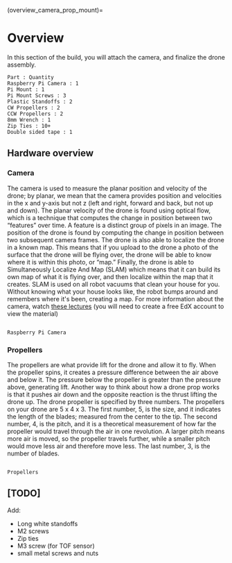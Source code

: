 (overview_camera_prop_mount)=
# Overview


In this section of the build, you will attach the camera, and finalize the drone assembly.

```{admonition} What you'll need
Part : Quantity
Raspberry Pi Camera : 1
Pi Mount : 1
Pi Mount Screws : 3
Plastic Standoffs : 2
CW Propellers : 2
CCW Propellers : 2
8mm Wrench : 1
Zip Ties : 10+
Double sided tape : 1

```

## Hardware overview

### Camera

The camera is used to measure the planar position and velocity of the drone; by planar, we mean that the camera provides position and velocities in the x and y-axis but not z (left and right, forward and back, but not up and down). The planar velocity of the drone is found using optical flow, which is a technique that computes the change in position between two “features” over time. A feature is a distinct group of pixels in an image. The position of the drone is found by computing the change in position between two subsequent camera frames. The drone is also able to localize the drone in a known map. This means that if you upload to the drone a photo of the surface that the drone will be flying over, the drone will be able to know where it is within this photo, or “map.” Finally, the drone is able to Simultaneously Localize And Map (SLAM) which means that it can build its own map of what it is flying over, and then localize within the map that it creates. SLAM is used on all robot vacuums that clean your house for you. Without knowing what your house looks like, the robot bumps around and remembers where it's been, creating a map.
For more information about the camera, watch [these lectures](https://edge.edx.org/courses/course-v1:Brown+CSCI1951-R+2020_summer/courseware/0e3596880ec446d8ab63df427e02e9c4/ccd9eede2624475b91ce4b55ee51ce87/?activate_block_id=block-v1%3ABrown%2BCSCI1951-R%2B2020_summer%2Btype%40sequential%2Bblock%40ccd9eede2624475b91ce4b55ee51ce87) (you will need to create a free EdX account to view the material)

```{figure} ../_images/components-official/camera.png

Raspberry Pi Camera
```

### Propellers
The propellers are what provide lift for the drone and allow it to fly. When the propeller spins, it creates a pressure difference between the air above and below it. The pressure below the propeller is greater than the pressure above, generating lift. Another way to think about how a drone prop works is that it pushes air down and the opposite reaction is the thrust lifting the drone up.
The drone propeller is specified by three numbers. The propellers on your drone are 5 x 4 x 3. The first number, 5, is the size, and it indicates the length of the blades; measured from the center to the tip. The second number, 4, is the pitch, and it is a theoretical measurement of how far the propeller would travel through the air in one revolution. A larger pitch means more air is moved, so the propeller travels further, while a smaller pitch would move less air and therefore move less. The last number, 3, is the number of blades.

```{figure} ../_images/components-official/propellers.png

Propellers
```

## [TODO]
Add:

*   Long white standoffs
*   M2 screws
*   Zip ties
*   M3 screw (for TOF sensor)
*   small metal screws and nuts 